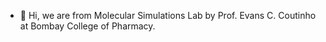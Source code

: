 - 👋 Hi, we are from Molecular Simulations Lab by Prof. Evans C. Coutinho at Bombay College of Pharmacy.

<!---
CoutinhoLab/CoutinhoLab is a ✨ special ✨ repository because its `README.md` (this file) appears on your GitHub profile.
You can click the Preview link to take a look at your changes.
--->
